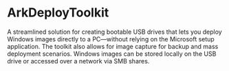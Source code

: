 # ArkDeployToolkit
A streamlined solution for creating bootable USB drives that lets you deploy Windows images directly to a PC—without relying on the Microsoft setup application. The toolkit also allows for image capture for backup and mass deployment scenarios. Windows images can be stored locally on the USB drive or accessed over a network via SMB shares.
